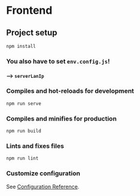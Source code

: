 # Frontend

## Project setup
```
npm install
```
### You also have to set `env.config.js`!
#### --> `serverLanIp`


### Compiles and hot-reloads for development
```
npm run serve
```

### Compiles and minifies for production
```
npm run build
```

### Lints and fixes files
```
npm run lint
```

### Customize configuration
See [Configuration Reference](https://cli.vuejs.org/config/).
